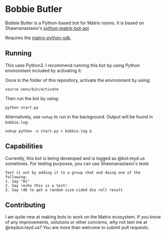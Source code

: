 Bobbie Butler 
=====================

Bobbie Butler is a Python-based bot for Matrix rooms.
It is based on Shawnanastasio's [python-matrix-bot-api](https://github.com/shawnanastasio/python-matrix-bot-api)

Requires the [matrix-python-sdk](https://github.com/matrix-org/matrix-python-sdk).

Running
--------

This uses Python3. I recommend running this bot by using Python environment included by activating it:

Once in the folder of this repository, activate the environment by using:
```
source venv/bin/activate
```

Then run the bot by using:

```
python start.py
```

Alternatively, use `nohup` to run in the background. Output will be found in `bobbie.log`:

```
nohup python -u start.py > bobbie.log &
```
Capabilities
------------

Currently, this bot is being developed and is logged as @bot:reyd.us sometimes. For
testing purposes, you can use Shawnanastasio's tests

    Test it out by adding it to a group chat and doing one of the following:
    1. Say "Hi"
    2. Say !echo this is a test!
    3. Say !d6 to get a random size-sided die roll result


Contributing
------------
I am quite new at making bots to work on the Matrix ecosystem.
If you know of any improvements, solutions or other concerns, why not text me at @reydus:reyd.us?
You are more than welcome to submit pull requests.
